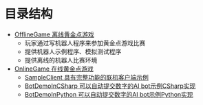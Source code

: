 # 目录结构

- [OfflineGame 离线黄金点游戏](./OfflineGame)
    - 玩家通过写机器人程序来参加黄金点游戏比赛
    - 提供机器人示例程序、模拟测试程序
    - 提供离线的机器人比赛环境
- [OnlineGame 在线黄金点游戏](./OnlineGame)
    - [SampleClient 具有完整功能的联机客户端示例](./OnlineGame/SampleClient)
    - [BotDemoInCSharp 可以自动提交数字的AI bot示例CSharp实现](./OnlineGame/BotDemoInCSharp)
    - [BotDemoInPython 可以自动提交数字的AI bot示例Python实现](./OnlineGame/BotDemoInPython)
